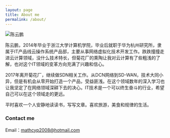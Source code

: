 ```yaml
---
layout: page
title: About me
permalink: /about/
---
```


![陈云鹏](http://image.tongchenblog.cn/about/IMG_1286.png)

陈云鹏，2014年毕业于浙江大学计算机学院，毕业后就职于华为杭州研究所，隶属于IT产品线云操作系统产品部，主要从事网络虚拟化技术开发工作。跌跌撞撞走进云计算领域，没什么技术特长，但菊花厂的熏陶让我对云计算有了些粗浅的了解，也对这个IT领域的变革方向充满了兴趣和信心。  

2017年离开菊花厂，继续做SDN相关工作。从DCN网络到SD-WAN，技术大同小异，但是有机会从零开始打造一个产品，受益匪浅。在这个领域数年的深入学习也让我坚定了在网络领域深耕下去的决心。IT技术是一个可以终生奋斗的行业，希望自己可以在这个领域走的更远。

平时喜欢一个人安静地读读书，写写文章。喜欢旅游，美食和规律的生活。


### Contact me

Email：[mathcyp2008@hotmail.com](mailto:mathcyp2008@hotmail.com)

